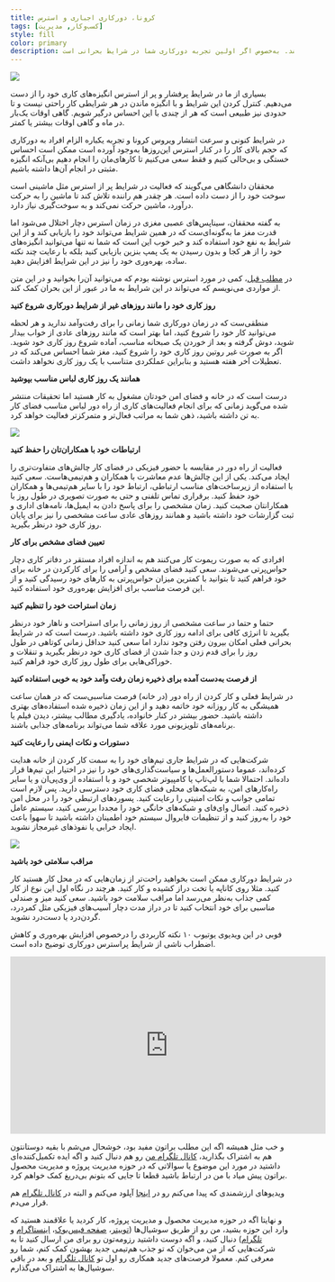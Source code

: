 ```yaml
---
title: کرونا، دورکاری اجباری و استرس
tags: [کسب‌وکار, مدیریت]
style: fill
color: primary
description: رعایت این موارد کاربردی در شرایط استرس‌زا و پرفشار می‌تواند به افزایش بهره‌وری ما کمک قابل توجهی داشته باشد. به‌خصوص اگر اولین تجربه دورکاری شما در شرایط بحرانی است.   
---
```

![](https://fa.ahmadi.pm/assets/imgpsts/remote-work.jpg)

بسیاری از ما در شرایط پرفشار و پر از استرس انگیزه‌های کاری خود را از دست می‌دهیم. کنترل کردن این شرایط و با انگیزه ماندن در هر شرایطی کار راحتی نیست و تا حدودی نیز طبیعی است که هر از چندی با این احساس درگیر شویم. گاهی اوقات یک‌بار در ماه و گاهی اوقات بیشتر یا کمتر. 

در شرایط کنونی و سرعت انتشار ویروس کرونا و تجربه یکباره الزام افراد به دورکاری که حجم بالای کار را در کنار استرس این‌روزها به‌وجود آورده است ممکن است احساس خستگی و بی‌حالی کنیم و فقط سعی می‌کنیم تا کارهای‌مان را انجام دهیم بی‌آنکه انگیزه‌ مثبتی در انجام آن‌ها داشته باشیم.

محققان دانشگاهی می‌گویند که فعالیت در شرایط پر از استرس مثل ماشینی است سوخت خود را از دست داده است. هر چقدر هم راننده تلاش کند تا ماشین را به حرکت درآورد، ماشین حرکت نمی‌کند و به سوخت‌گیری نیاز دارد.

به گفته محققان، سیناپس‌های عصبی مغزی در زمان استرس دچار اختلال می‌شود اما قدرت مغز ما به‌گونه‌ای‌ست که در همین شرایط می‌تواند خود را بازیابی کند و از این شرایط به نفع خود استفاده کند و خبر خوب این است که شما نه تنها می‌توانید انگیزه‌های خود را از هر کجا و بدون رسیدن به یک پمپ بنزین بازیابی کنید بلکه با رعایت چند نکته ساده، بهره‌وری خود را نیز در این شرایط افزایش دهید. 

در [مطلب قبل](https://fa.ahmadi.pm/articles/Stress-is-Good-or-Bad)، کمی در مورد استرس نوشته بودم که می‌توانید آن‌را  بخوانید و در این متن از مواردی می‌نویسم که می‌تواند در این شرایط به ما در عبور از این بحران کمک کند. 

**روز کاری خود را مانند روزهای غیر از شرایط دورکاری شروع کنید**

منطقی‌ست که در زمان دورکاری شما زمانی را برای رفت‌وآمد ندارید و هر لحظه می‌توانید کار خود را شروع کنید، اما بهتر است که مانند روزهای عادی از خواب بیدار شوید، دوش گرفته و بعد از خوردن یک صبحانه مناسب، آماده شروع روز کاری خود شوید. اگر به صورت غیر روتین روز کاری خود را شروع کنید، مغز شما احساس می‌کند که در تعطیلات آخر هفته هستید و بنابراین عملکردی متناسب با یک روز کاری نخواهد داشت.

**همانند یک روز کاری لباس مناسب بپوشید**

درست است که در خانه و فضای امن خودتان مشغول به کار هستید اما تحقیقات منتشر شده می‌گوید زمانی که برای انجام فعالیت‌های کاری از راه دور لباس مناسب فضای کار به تن داشته باشید، ذهن شما به مراتب فعال‌تر و متمرکزتر فعالیت خواهد کرد. 

![](https://fa.ahmadi.pm/assets/imgpsts/remote-communication.png)

**ارتباطات خود با همکاران‌تان را حفظ کنید**

فعالیت از راه دور در مقایسه با حضور فیزیکی در فضای کار چالش‌های متفاوت‌تری را ایجاد می‌کند. یکی از این چالش‌ها عدم معاشرت با همکاران و هم‌تیمی‌هاست. سعی کنید با استفاده از زیرساخت‌های مناسب ارتباطی، ارتباط خود را با سایر هم‌تیمی‌ها و همکاران خود حفظ کنید. برقراری تماس تلفنی و حتی به صورت تصویری در طول روز با همکارانتان صحبت کنید. زمان مشخصی را برای پاسخ‌ دادن به ایمیل‌ها، نامه‌های اداری و ثبت گزارشات خود داشته باشید و همانند روزهای عادی ساعت مشخصی را نیز برای پایان روز کاری خود درنظر بگیرید.

**تعیین فضای مشخص برای کار**

افرادی که به صورت ریموت کار می‌کنند هم به اندازه افراد مستقر در دفاتر کاری دچار حواس‌پرتی می‌شوند. سعی کنید فضای مشخص و آرامی را برای کارکردن در خانه برای خود فراهم کنید تا بتوانید با کمترین میزان حواس‌پرتی به کارهای خود رسیدگی کنید و از این فرصت مناسب برای افزایش بهره‌وری خود استفاده کنید.

**زمان استراحت خود را تنظیم کنید**

حتما و حتما در ساعت مشخصی از روز زمانی را برای استراحت و ناهار خود درنظر بگیرید تا انرژی کافی برای ادامه روز کاری خود داشته باشید. درست است که در شرایط بحرانی فعلی امکان بیرون رفتن وجود ندارد اما سعی کنید حداقل زمانی کوتاهی در طول روز را برای قدم زدن و جدا شدن از فضای کاری خود درنظر بگیرید و تنقلات و خوراکی‌هایی برای طول روز کاری خود فراهم کنید. 

**از فرصت به‌دست آمده برای ذخیره زمان رفت وآمد خود به خوبی استفاده کنید**

در شرایط فعلی و کار کردن از راه دور (در خانه) فرصت مناسبی‌ست که در همان ساعت همیشگی به کار روزانه خود خاتمه دهید و از این زمان ذخیره شده استفاده‌های بهتری داشته باشید. حضور بیشتر در کنار خانواده، یادگیری مطالب بیشتر، دیدن فیلم یا برنامه‌های تلویزیونی مورد علاقه شما می‌تواند برنامه‌های جذابی باشند.

**دستورات و نکات ایمنی را رعایت کنید**

شرکت‌هایی که در شرایط جاری تیم‌های خود را به سمت کار کردن از خانه هدایت کرده‌اند، عموما دستورالعمل‌ها و سیاست‌گذاری‌های خود را نیز در اختیار این تیم‌ها قرار داده‌اند. احتمالا شما با لپ‌تاپ یا کامپیوتر شخصی خود و با استفاده از وی‌پی‌ان و یا سایر راه‌کارهای امن، به شبکه‌های محلی فضای کاری خود دسترسی دارید. پس لازم است تمامی جوانب و نکات امنیتی را رعایت کنید. پسوردهای ارتبطی خود را در محل امن ذخیره کنید. اتصال وای‌فای و شبکه‌های خانگی خود را مجددا بررسی کنید، سیستم عامل خود را به‌روز کنید و از تنظیمات فایروال سیستم خود اطمینان داشته باشید تا سهوا باعث ایجاد خرابی یا نفوذهای غیرمجاز نشوید. 

![](https://fa.ahmadi.pm/assets/imgpsts/remote-desk.jpg)

**مراقب سلامتی خود باشید**

در شرایط دورکاری ممکن است بخواهید راحت‌تر از زمان‌هایی که در محل کار هستید کار کنید. مثلا روی کاناپه یا تخت دراز کشیده و کار کنید. هرچند در نگاه اول این نوع از کار کمی جذاب به‌نظر می‌رسد اما مراقب سلامت خود باشید. سعی کنید میز و صندلی مناسبی برای خود انتخاب کنید تا در دراز مدت دچار آسیب‌های فیزیکی مثل کمردرد، گردن‌درد یا دست‌درد نشوید. 

فوبی در این ویدیوی یوتیوب ۱۰ نکته کاربردی را درخصوص افزایش بهره‌وری و کاهش اضطراب ناشی از شرایط پراسترس دورکاری توضیح داده است. 

<p align="center"><iframe width="560" height="315" src="https://www.youtube.com/embed/0JbeJgcRPMM" frameborder="0" allow="accelerometer; autoplay; encrypted-media; gyroscope; picture-in-picture" allowfullscreen></iframe></p>

و خب مثل همیشه اگه این مطلب براتون مفید بود، خوشحال می‌شم با بقیه دوستانتون هم به اشتراک بگذارید، [کانال تلگرام من](https://t.me/ahmadipm) رو هم دنبال کنید و اگه ایده تکمیل‌کننده‌ای داشتید در مورد این موضوع یا سوالاتی که در حوزه مدیریت پروژه و مدیریت محصول براتون پیش میاد با من در ارتباط باشید قطعا تا جایی که بتونم بی‌دریغ کمک خواهم کرد.

ویدیوهای ارزشمندی که پیدا می‌کنم رو در [اینجا](https://youtube.com/channel/UCBroQJL8WeEWveIRDHDO1wg) آپلود می‌کنم و البته در [کانال تلگرام](https://t.me/ahmadipm) هم قرار می‌دم. 

و نهایتا اگه در حوزه مدیریت محصول و مدیریت پروژه، کار کردید یا علاقمند هستید که وارد این حوزه بشید، من رو از طریق سوشیال‌ها ([توییتر](https://twitter.com/ahmadi_pm)، [صفحه فیس‌بوک](https://www.facebook.com/ahmadipm-336513290601728/)، [اینستاگرام](https://instagram.com/ahmadipm) و [تلگرام](https://t.me/ahmadipm)) دنبال کنید، و اگه دوست داشتید رزومه‌تون رو برای من ارسال کنید تا به شرکت‌هایی که از من می‌خوان که تو جذب هم‌تیمی جدید بهشون کمک کنم، شما رو معرفی کنم. معمولا فرصت‌های جدید همکاری رو اول تو [کانال تلگرام](https://t.me/ahmadipm) و بعد در باقی سوشیال‌ها به اشتراک می‌گذارم.